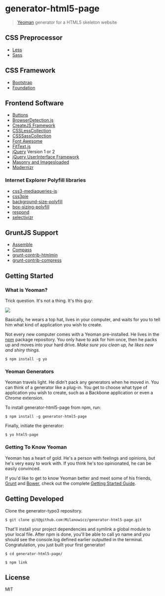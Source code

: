 # generator-html5-page

> [Yeoman](http://yeoman.io) generator for a HTML5 skeleton website


## CSS Preprocessor

* [Less](http://lesscss.org/)
* [Sass](http://sass-lang.com/)


## CSS Framework

* [Bootstrap](http://getbootstrap.com/)
* [Foundation](http://foundation.zurb.com/)


## Frontend Software

* [Buttons](http://alexwolfe.github.io/Buttons/)
* [BrowserDetection.js](https://github.com/Milanowicz/BrowserDetection.js)
* [CreateJS Framework](http://www.createjs.com/)
* [CSSLessCollection](https://github.com/Milanowicz/CSSLessCollection)
* [CSSSassCollection](https://github.com/Milanowicz/CSSSassCollection)
* [Font Awesome](http://fortawesome.github.io/Font-Awesome/)
* [FitText.js](https://github.com/Milanowicz/FitText.js)
* [jQuery](http://jquery.com/) Version 1 or 2
* [jQuery UserInterface Framework](http://jqueryui.com/)
* [Masonry and Imagesloaded](http://masonry.desandro.com/)
* [Modernizr](http://modernizr.com/)


### Internet Explorer Polyfill libraries

* [css3-mediaqueries-js](https://github.com/livingston/css3-mediaqueries-js)
* [css3pie](http://css3pie.com/)
* [background-size-polyfill](http://louisremi.github.io/background-size-polyfill/)
* [box-sizing-polyfill](https://github.com/Schepp/box-sizing-polyfill)
* [respond](https://github.com/scottjehl/Respond)
* [selectivizr](http://selectivizr.com/)


## GruntJS Support

* [Assemble](http://assemble.io/)
* [Compass](http://compass-style.org/)
* [grunt-contrib-htmlmin](https://github.com/gruntjs/grunt-contrib-htmlmin)
* [grunt-contrib-compress](https://github.com/gruntjs/grunt-contrib-compress)


## Getting Started

### What is Yeoman?

Trick question. It's not a thing. It's this guy:

![](http://i.imgur.com/JHaAlBJ.png)

Basically, he wears a top hat, lives in your computer, and waits for you to tell him what kind of application you wish to create.

Not every new computer comes with a Yeoman pre-installed. He lives in the [npm](https://npmjs.org) package repository. You only have to ask for him once, then he packs up and moves into your hard drive. *Make sure you clean up, he likes new and shiny things.*

```
$ npm install -g yo
```

### Yeoman Generators

Yeoman travels light. He didn't pack any generators when he moved in. You can think of a generator like a plug-in. You get to choose what type of application you wish to create, such as a Backbone application or even a Chrome extension.

To install generator-html5-page from npm, run:

```
$ npm install -g generator-html5-page
```

Finally, initiate the generator:

```
$ yo html5-page
```

### Getting To Know Yeoman

Yeoman has a heart of gold. He's a person with feelings and opinions, but he's very easy to work with. If you think he's too opinionated, he can be easily convinced.

If you'd like to get to know Yeoman better and meet some of his friends, [Grunt](http://gruntjs.com) and [Bower](http://bower.io), check out the complete [Getting Started Guide](https://github.com/yeoman/yeoman/wiki/Getting-Started).



## Getting Developed


Clone the generator-typo3 repository.

```
$ git clone git@github.com:Milanowicz/generator-html5-page.git
```

That'll install your project dependencies and symlink a global module to your local file. After npm is done, you'll be able to call yo name and you should see the console.log defined earlier outputted in the terminal. Congratulation, you just built your first generator!

```
$ cd generator-html5-page/
```

```
$ npm link
```


## License

MIT
